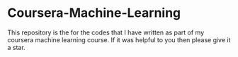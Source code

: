 # Coursera-Machine-Learning
This repository is the for the codes that I have written as part of my coursera machine learning course. If it was helpful to you then please give it a star.
